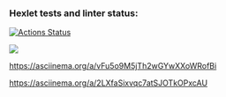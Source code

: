 ### Hexlet tests and linter status:
[![Actions Status](https://github.com/dariooreo/js-starter-project-44/workflows/hexlet-check/badge.svg)](https://github.com/dariooreo/js-starter-project-44/actions)

<a href="https://codeclimate.com/github/dariooreo/js-starter-project-44/maintainability"><img src="https://api.codeclimate.com/v1/badges/8180c333a6d3a08d1177/maintainability" /></a>

https://asciinema.org/a/vFu5o9M5jTh2wGYwXXoWRofBi

https://asciinema.org/a/2LXfaSixvqc7atSJOTkOPxcAU